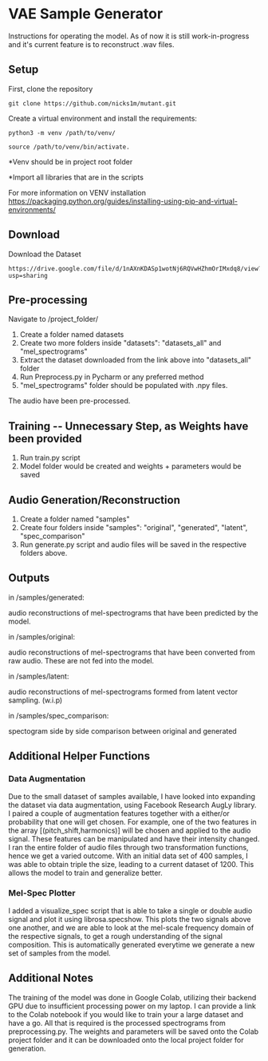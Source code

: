 # VAE Sample Generator

Instructions for operating the model. As of now it is still work-in-progress and it's current feature is to reconstruct .wav files.

## Setup

First, clone the repository
```clone
git clone https://github.com/nicks1m/mutant.git
```

Create a virtual environment and install the requirements:
```setup
python3 -m venv /path/to/venv/

source /path/to/venv/bin/activate.
```
*Venv should be in project root folder

*Import all libraries that are in the scripts

For more information on VENV installation
https://packaging.python.org/guides/installing-using-pip-and-virtual-environments/


## Download
Download the Dataset
```download
https://drive.google.com/file/d/1nAXnKDASp1wotNj6RQVwHZhmOrIMxdq8/view?usp=sharing
```

## Pre-processing

Navigate to /project_folder/
  1) Create a folder named datasets
  2) Create two more folders inside "datasets":
     "datasets_all" and "mel_spectrograms"
  3) Extract the dataset downloaded from the link above into "datasets_all" folder
  4) Run Preprocess.py in Pycharm or any preferred method
  5) "mel_spectrograms" folder should be populated with .npy files.
  
The audio have been pre-processed.
  
## Training -- Unnecessary Step, as Weights have been provided
  
  1) Run train.py script
  2) Model folder would be created and weights + parameters would be saved
 
## Audio Generation/Reconstruction
  
  1) Create a folder named "samples"
  2) Create four folders inside "samples":
     "original", "generated", "latent", "spec_comparison"
  3) Run generate.py script and audio files will be saved in the respective folders above.
  
  
## Outputs

 in /samples/generated:
 
 audio reconstructions of mel-spectrograms that have been predicted by the model.
 
 in /samples/original:
 
 audio reconstructions of mel-spectrograms that have been converted from raw audio. These are not fed into the model.
 
 in /samples/latent:
 
 audio reconstructions of mel-spectrograms formed from latent vector sampling. (w.i.p)
 
 in /samples/spec_comparison:
 
 spectogram side by side comparison between original and generated
 
 
 
## Additional Helper Functions

### Data Augmentation

Due to the small dataset of samples available, I have looked into expanding the dataset via data augmentation, using Facebook Research AugLy library. I paired a couple of augmentation features together with a either/or probability that one will get chosen. For example, one of the two features in the array [(pitch_shift,harmonics)] will be chosen and applied to the audio signal. These features can be manipulated and have their intensity changed. I ran the entire folder of audio files through two transformation functions, hence we get a varied outcome. With an initial data set of 400 samples, I was able to obtain triple the size, leading to a current dataset of 1200. This allows the model to train and generalize better.

### Mel-Spec Plotter

I added a visualize_spec script that is able to take a single or double audio signal and plot it using librosa.specshow. This plots the two signals above one another, and we are able to look at the mel-scale frequency domain of the respective signals, to get a rough understanding of the signal composition. This is automatically generated everytime we generate a new set of samples from the model.

## Additional Notes

The training of the model was done in Google Colab, utilizing their backend GPU due to insufficient processing power on my laptop. I can provide a link to the Colab notebook if you would like to train your a large dataset and have a go. All that is required is the processed spectrograms from preprocessing.py. The weights and parameters will be saved onto the Colab project folder and it can be downloaded onto the local project folder for generation.
